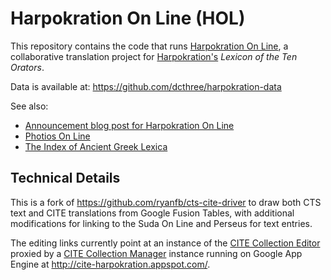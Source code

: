 # Harpokration On Line (HOL)

This repository contains the code that runs [Harpokration On Line](https://dcthree.github.io/harpokration/), a collaborative translation project for [Harpokration's](https://en.wikipedia.org/wiki/Harpocration) *Lexicon of the Ten Orators*.

Data is available at: <https://github.com/dcthree/harpokration-data>

See also:

 * [Announcement blog post for Harpokration On Line](https://blogs.library.duke.edu/dcthree/2015/05/26/harpokration-on-line/)
 * [Photios On Line](https://dcthree.github.io/photios/)
 * [The Index of Ancient Greek Lexica](https://dcthree.github.io/ancient-greek-lexica/)

## Technical Details

This is a fork of <https://github.com/ryanfb/cts-cite-driver> to draw both CTS text and CITE translations from Google Fusion Tables, with additional modifications for linking to the Suda On Line and Perseus for text entries.

The editing links currently point at an instance of the [CITE Collection Editor](https://github.com/ryanfb/cite-collection-editor) proxied by a [CITE Collection Manager](https://github.com/ryanfb/cite-collection-manager) instance running on Google App Engine at <http://cite-harpokration.appspot.com/>.
